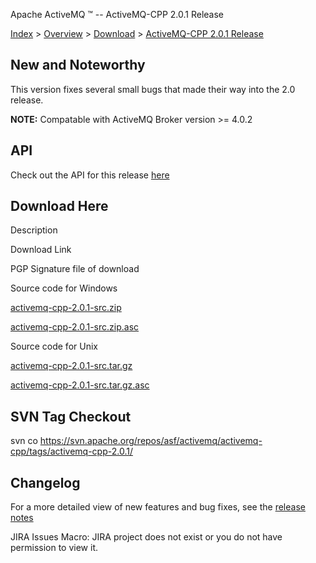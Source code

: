 Apache ActiveMQ ™ -- ActiveMQ-CPP 2.0.1 Release 

[Index](index.html) > [Overview](overview.md) > [Download](OverviewOverview/Overview/download.md) > [ActiveMQ-CPP 2.0.1 Release](Index/Overview/Download/activemq-cpp-201-release.md)

New and Noteworthy
------------------

This version fixes several small bugs that made their way into the 2.0 release.

**NOTE:** Compatable with ActiveMQ Broker version >= 4.0.2

API
---

Check out the API for this release [here](http://activemq.apache.org/cms/api_docs/activemqcpp-2.0.1)

Download Here
-------------

Description

Download Link

PGP Signature file of download

Source code for Windows

[activemq-cpp-2.0.1-src.zip](http://www.apache.org/dyn/closer.cgi/activemq/activemq-cpp/source/activemq-cpp-2.0.1-src.zip)

[activemq-cpp-2.0.1-src.zip.asc](http://www.apache.org/dist/activemq/activemq-cpp/source/activemq-cpp-2.0.1-src.zip.asc)

Source code for Unix

[activemq-cpp-2.0.1-src.tar.gz](http://www.apache.org/dyn/closer.cgi/activemq/activemq-cpp/source/activemq-cpp-2.0.1-src.tar.gz)

[activemq-cpp-2.0.1-src.tar.gz.asc](http://www.apache.org/dist/activemq/activemq-cpp/source/activemq-cpp-2.0.1-src.tar.gz.asc)

SVN Tag Checkout
----------------

svn co https://svn.apache.org/repos/asf/activemq/activemq-cpp/tags/activemq-cpp-2.0.1/

Changelog
---------

For a more detailed view of new features and bug fixes, see the [release notes](http://issues.apache.org/activemq/secure/ReleaseNote.jspa?projectId=11000&styleName=Html&version=11823)  

JIRA Issues Macro: JIRA project does not exist or you do not have permission to view it.

 

